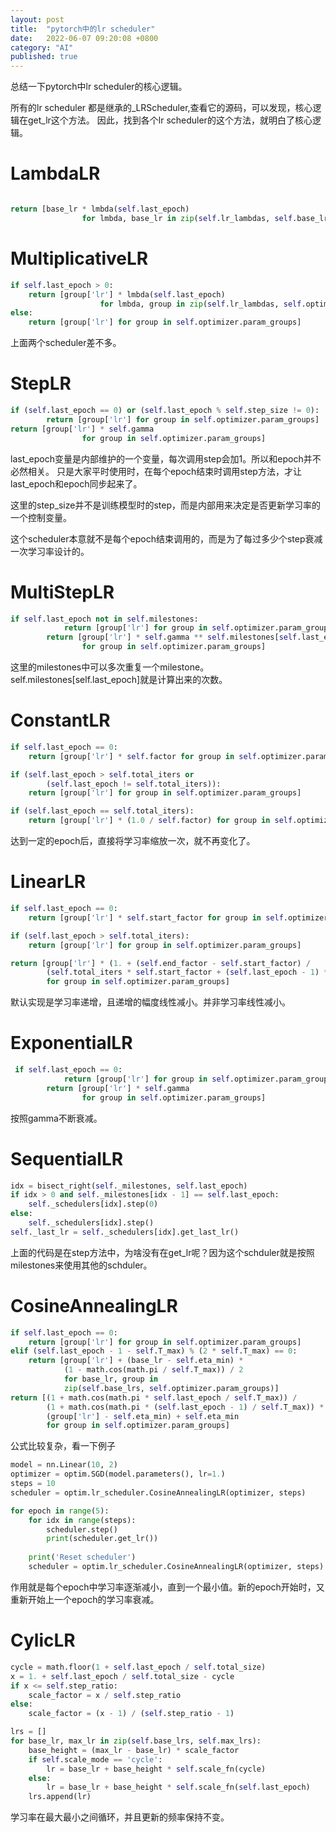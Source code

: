 ```yaml
---
layout: post
title:  "pytorch中的lr scheduler"
date:   2022-06-07 09:20:08 +0800
category: "AI"
published: true
---
```


总结一下pytorch中lr scheduler的核心逻辑。

<!--more-->
所有的lr scheduler 都是继承的_LRScheduler,查看它的源码，可以发现，核心逻辑在get_lr这个方法。
因此，找到各个lr scheduler的这个方法，就明白了核心逻辑。

# LambdaLR
```python

return [base_lr * lmbda(self.last_epoch)
                for lmbda, base_lr in zip(self.lr_lambdas, self.base_lrs)]
```

# MultiplicativeLR
```python
if self.last_epoch > 0:
    return [group['lr'] * lmbda(self.last_epoch)
                    for lmbda, group in zip(self.lr_lambdas, self.optimizer.param_groups)]
else:
    return [group['lr'] for group in self.optimizer.param_groups]
```

上面两个scheduler差不多。

# StepLR
```python
if (self.last_epoch == 0) or (self.last_epoch % self.step_size != 0):
        return [group['lr'] for group in self.optimizer.param_groups]
return [group['lr'] * self.gamma
                for group in self.optimizer.param_groups]
```
last_epoch变量是内部维护的一个变量，每次调用step会加1。所以和epoch并不必然相关。
只是大家平时使用时，在每个epoch结束时调用step方法，才让last_epoch和epoch同步起来了。

这里的step_size并不是训练模型时的step，而是内部用来决定是否更新学习率的一个控制变量。

这个scheduler本意就不是每个epoch结束调用的，而是为了每过多少个step衰减一次学习率设计的。


# MultiStepLR
```python
if self.last_epoch not in self.milestones:
            return [group['lr'] for group in self.optimizer.param_groups]
        return [group['lr'] * self.gamma ** self.milestones[self.last_epoch]
                for group in self.optimizer.param_groups]
```

这里的milestones中可以多次重复一个milestone。self.milestones[self.last_epoch]就是计算出来的次数。

# ConstantLR
```python
if self.last_epoch == 0:
    return [group['lr'] * self.factor for group in self.optimizer.param_groups]

if (self.last_epoch > self.total_iters or
        (self.last_epoch != self.total_iters)):
    return [group['lr'] for group in self.optimizer.param_groups]

if (self.last_epoch == self.total_iters):
    return [group['lr'] * (1.0 / self.factor) for group in self.optimizer.param_groups]
```
达到一定的epoch后，直接将学习率缩放一次，就不再变化了。

# LinearLR
```python
if self.last_epoch == 0:
    return [group['lr'] * self.start_factor for group in self.optimizer.param_groups]

if (self.last_epoch > self.total_iters):
    return [group['lr'] for group in self.optimizer.param_groups]

return [group['lr'] * (1. + (self.end_factor - self.start_factor) /
        (self.total_iters * self.start_factor + (self.last_epoch - 1) * (self.end_factor - self.start_factor)))
        for group in self.optimizer.param_groups]
```
默认实现是学习率递增，且递增的幅度线性减小。并非学习率线性减小。


# ExponentialLR
```python
 if self.last_epoch == 0:
            return [group['lr'] for group in self.optimizer.param_groups]
        return [group['lr'] * self.gamma
                for group in self.optimizer.param_groups]
```
按照gamma不断衰减。

# SequentialLR
```python
idx = bisect_right(self._milestones, self.last_epoch)
if idx > 0 and self._milestones[idx - 1] == self.last_epoch:
    self._schedulers[idx].step(0)
else:
    self._schedulers[idx].step()
self._last_lr = self._schedulers[idx].get_last_lr()
```
上面的代码是在step方法中，为啥没有在get_lr呢？因为这个schduler就是按照milestones来使用其他的schduler。

# CosineAnnealingLR

```python
if self.last_epoch == 0:
    return [group['lr'] for group in self.optimizer.param_groups]
elif (self.last_epoch - 1 - self.T_max) % (2 * self.T_max) == 0:
    return [group['lr'] + (base_lr - self.eta_min) *
            (1 - math.cos(math.pi / self.T_max)) / 2
            for base_lr, group in
            zip(self.base_lrs, self.optimizer.param_groups)]
return [(1 + math.cos(math.pi * self.last_epoch / self.T_max)) /
        (1 + math.cos(math.pi * (self.last_epoch - 1) / self.T_max)) *
        (group['lr'] - self.eta_min) + self.eta_min
        for group in self.optimizer.param_groups]
```
公式比较复杂，看一下例子
```python
model = nn.Linear(10, 2)
optimizer = optim.SGD(model.parameters(), lr=1.)
steps = 10
scheduler = optim.lr_scheduler.CosineAnnealingLR(optimizer, steps)

for epoch in range(5):
    for idx in range(steps):
        scheduler.step()
        print(scheduler.get_lr())
    
    print('Reset scheduler')
    scheduler = optim.lr_scheduler.CosineAnnealingLR(optimizer, steps)
```
作用就是每个epoch中学习率逐渐减小，直到一个最小值。新的epoch开始时，又重新开始上一个epoch的学习率衰减。

# CylicLR
```python
cycle = math.floor(1 + self.last_epoch / self.total_size)
x = 1. + self.last_epoch / self.total_size - cycle
if x <= self.step_ratio:
    scale_factor = x / self.step_ratio
else:
    scale_factor = (x - 1) / (self.step_ratio - 1)

lrs = []
for base_lr, max_lr in zip(self.base_lrs, self.max_lrs):
    base_height = (max_lr - base_lr) * scale_factor
    if self.scale_mode == 'cycle':
        lr = base_lr + base_height * self.scale_fn(cycle)
    else:
        lr = base_lr + base_height * self.scale_fn(self.last_epoch)
    lrs.append(lr)
```
学习率在最大最小之间循环，并且更新的频率保持不变。



